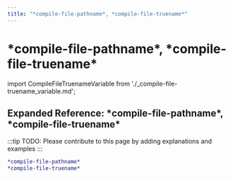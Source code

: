 ```yaml
---
title: "*compile-file-pathname*, *compile-file-truename*"
---
```


# \***compile-file-pathname**\*, \*compile-file-truename\*

import CompileFileTruenameVariable from './_compile-file-truename_variable.md';

<CompileFileTruenameVariable />

## Expanded Reference: \***compile-file-pathname**\*, \*compile-file-truename\*

:::tip
TODO: Please contribute to this page by adding explanations and examples
:::

```lisp
*compile-file-pathname*
*compile-file-truename*
```
